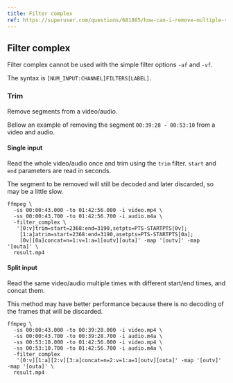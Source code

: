 ```yaml
---
title: Filter complex
ref: https://superuser.com/questions/681885/how-can-i-remove-multiple-segments-from-a-video-using-ffmpeg
---
```


## Filter complex

Filter complex cannot be used with the simple filter options `-af` and `-vf`.

The syntax is `[NUM_INPUT:CHANNEL]FILTERS[LABEL]`.

### Trim

Remove segments from a video/audio.

Bellow an example of removing the segment `00:39:28 - 00:53:10` from a video and audio.

#### Single input

Read the whole video/audio once and trim using the `trim` filter.
`start` and `end` parameters are read in seconds.

The segment to be removed will still be decoded and later discarded,
so may be a little slow.

```shell
ffmpeg \
  -ss 00:00:43.000 -to 01:42:56.000 -i video.mp4 \
  -ss 00:00:43.700 -to 01:42:56.700 -i audio.m4a \
  -filter_complex \
   '[0:v]trim=start=2368:end=3190,setpts=PTS-STARTPTS[0v];
    [1:a]atrim=start=2368:end=3190,asetpts=PTS-STARTPTS[0a];
    [0v][0a]concat=n=1:v=1:a=1[outv][outa]' -map '[outv]' -map '[outa]' \
  result.mp4
```

#### Split input

Read the same video/audio multiple times with different start/end times,
and concat them.

This method may have better performance because there is no decoding of the frames that will be discarded.

```shell
ffmpeg \
  -ss 00:00:43.000 -to 00:39:28.000 -i video.mp4 \
  -ss 00:00:43.700 -to 00:39:28.700 -i audio.m4a \
  -ss 00:53:10.000 -to 01:42:56.000 -i video.mp4 \
  -ss 00:53:10.700 -to 01:42:56.700 -i audio.m4a \
  -filter_complex
   '[0:v][1:a][2:v][3:a]concat=n=2:v=1:a=1[outv][outa]' -map '[outv]' -map '[outa]' \
  result.mp4
```
